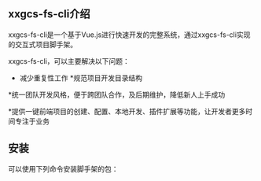 ## xxgcs-fs-cli介绍
xxgcs-fs-cli是一个基于Vue.js进行快速开发的完整系统，通过xxgcs-fs-cli实现的交互式项目脚手架。

xxgcs-fs-cli，可以主要解决以下问题：

 * 减少重复性工作
*规范项目开发目录结构

*统一团队开发风格，便于跨团队合作，及后期维护，降低新人上手成功

*提供一键前端项目的创建、配置、本地开发、插件扩展等功能，让开发者更多时间专注于业务

## 安装
可以使用下列命令安装脚手架的包：
